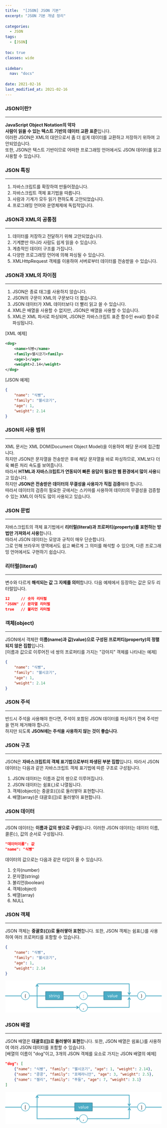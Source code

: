 ```yaml
---
title:  "[JSON] JSON 기본"
excerpt: "JSON 기본 개념 정리"

categories:
  - JSON
tags:
  - [JSON]

toc: true
classes: wide

sidebar:
  nav: "docs"
 
date: 2021-02-16
last_modified_at: 2021-02-16
---
```


### JSON이란?
---
**JavaScript Object Notation의 약자**<br>
**사람이 읽을 수 있는 텍스트 기반의 데이터 교환 표준**입니다.<br>
이러한 JSON은 XML의 대안으로서 좀 더 쉽게 데이터를 교환하고 저장하기 위하여 고안되었습니다.<br>
또한, JSON은 텍스트 기반이므로 어떠한 프로그래밍 언어에서도 JSON 데이터를 읽고 사용할 수 있습니다.

### JSON 특징
---
1. 자바스크립트를 확장하여 만들어졌습니다.
2. 자바스크립트 객체 표기법을 따릅니다.
3. 사람과 기계가 모두 읽기 편하도록 고안되었습니다.
4. 프로그래밍 언어와 운영체제에 독립적입니다.

### JSON과 XML의 공통점
---
1. 데이터를 저장하고 전달하기 위해 고안되었습니다.
2. 기계뿐만 아니라 사람도 쉽게 읽을 수 있습니다.
3. 계층적인 데이터 구조를 가집니다.
4. 다양한 프로그래밍 언어에 의해 파싱될 수 있습니다.
5. XMLHttpRequest 객체를 이용하여 서버로부터 데이터를 전송받을 수 있습니다.

### JSON과 XML의 차이점
---
1. JSON은 종료 태그를 사용하지 않습니다.
2. JSON의 구문이 XML의 구문보다 더 짧습니다.
3. JSON 데이터가 XML 데이터보다 더 빨리 읽고 쓸 수 있습니다.
4. XML은 배열을 사용할 수 없지만, JSON은 배열을 사용할 수 있습니다.
5. XML은 XML 파서로 파싱되며, JSON은 자바스크립트 표준 함수인 eval() 함수로 파싱됩니다.

[XML 예제]

```xml
<dog>
    <name>식빵</name>
    <family>웰시코기<family>
    <age>1</age>
    <weight>2.14</weight>
</dog>
```

[JSON 예제]

```json
{
    "name": "식빵",
    "family": "웰시코기",
    "age": 1,
    "weight": 2.14
}
```

### JSON의 사용 범위
---
XML 문서는 XML DOM(Document Object Model)을 이용하여 해당 문서에 접근합니다.<br>
하지만 JSON은 문자열을 전송받은 후에 해당 문자열을 바로 파싱하므로, XML보다 더욱 빠른 처리 속도를 보여줍니다.<br>
따라서 **HTML과 자바스크립트가 연동되어 빠른 응답이 필요한 웹 환경에서 많이 사용**되고 있습니다.<br>
하지만 **JSON은 전송받은 데이터의 무결성을 사용자가 직접 검증**해야 합니다.<br>
따라서 데이터의 검증이 필요한 곳에서는 스키마를 사용하여 데이터의 무결성을 검증할 수 있는 XML이 아직도 많이 사용되고 있습니다.

### JSON 문법
---
자바스크립트의 객체 표기법에서 **리터럴(literal)과 프로퍼티(property)를 표현하는 방법만 가져와서 사용**합니다.<br>
따라서 JSON 데이터는 모양과 규칙이 매우 단순합니다.<br>
그로 인해 브라우저 영역에서도 쉽고 빠르게 그 의미를 해석할 수 있으며, 다른 프로그래밍 언어에서도 구현하기 쉽습니다.

### 리터럴(literal)
---
변수와 다르게 **해석되는 값 그 자체를 의미**합니다. 다음 예제에서 등장하는 값은 모두 리터럴입니다.

```json
12     // 숫자 리터럴
"JSON" // 문자열 리터럴
true   // 불리언 리터럴
```

### 객체(object)
---
JSON에서 객체란 **이름(name)과 값(value)으로 구성된 프로퍼티(property)의 정렬되지 않은 집합**입니다.<br>
[이름과 값으로 이루어진 네 쌍의 프로퍼티를 가지는 "강아지" 객체를 나타내는 예제]

```json
{
    "name": "식빵",
    "family": "웰시코기",
    "age": 1,
    "weight": 2.14
}
```

### JSON 주석
---
반드시 주석을 사용해야 한다면, 주석이 포함된 JSON 데이터를 파싱하기 전에 주석만을 먼저 제거해야 합니다.<br>
하지만 되도록 **JSON에는 주석을 사용하지 않는 것이 좋습니다**.

### JSON 구조
---
JSON은 **자바스크립트의 객체 표기법으로부터 파생된 부분 집합**입니다. 따라서 JSON 데이터는 다음과 같은 자바스크립트 객체 표기법에 따른 구조로 구성됩니다.

1. JSON 데이터는 이름과 값의 쌍으로 이루어집니다.
2. JSON 데이터는 쉼표(,)로 나열됩니다.
3. 객체(object)는 중괄호({})로 둘러쌓아 표현합니다.
4. 배열(array)은 대괄호([])로 둘러쌓아 표현합니다.

### JSON 데이터
---
JSON 데이터는 **이름과 값의 쌍으로 구성**됩니다. 이러한 JSON 데이터는 데이터 이름, 콜론(:), 값의 순서로 구성됩니다.

```json
"데이터이름": 값
"name": "식빵"
```

데이터의 값으로는 다음과 같은 타입이 올 수 있습니다.
1. 숫자(number)
2. 문자열(string)
3. 불리언(boolean)
4. 객체(object)
5. 배열(array)
6. NULL

### JSON 객체
---
JSON 객체는 **중괄호({})로 둘러쌓아 표현**합니다. 또한, JSON 객체는 쉼표(,)를 사용하여 여러 프로퍼티를 포함할 수 있습니다.

```json
{
    "name": "식빵",
    "family": "웰시코기",
    "age": 1,
    "weight": 2.14
}
```

![Spring_JSON_Object](/imgsrc/Spring_JSON_Object.png)

### JSON 배열
---
JSON 배열은 **대괄호([])로 둘러쌓아 표현**합니다. 또한, JSON 배열은 쉼표(,)를 사용하여 여러 JSON 데이터를 포함할 수 있습니다.<br>
[배열의 이름이 "dog"이고, 3개의 JSON 객체를 요소로 가지는 JSON 배열의 예제]

```json
"dog": [
    {"name": "식빵", "family": "웰시코기", "age": 1, "weight": 2.14},
    {"name": "콩콩", "family": "포메라니안", "age": 3, "weight": 2.5},
    {"name": "젤리", "family": "푸들", "age": 7, "weight": 3.1}
]
```

![Spring_JSON_Array](/imgsrc/Spring_JSON_Array.png)
